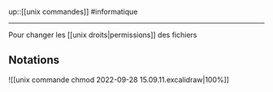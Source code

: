 up::[[unix commandes]]
#informatique 

----

Pour changer les [[unix droits|permissions]] des fichiers

## Notations

![[unix commande chmod 2022-09-28 15.09.11.excalidraw|100%]]
